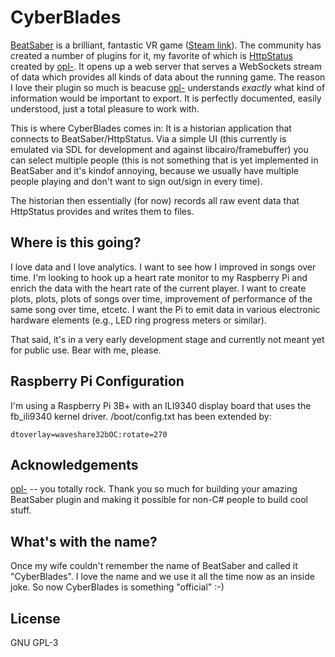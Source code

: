 # CyberBlades
[BeatSaber](https://beatsaber.com) is a brilliant, fantastic VR game
([Steam link](https://store.steampowered.com/app/620980/Beat_Saber/)). The community
has created a number of plugins for it, my favorite of which is
[HttpStatus](https://github.com/opl-/beatsaber-http-status) created by
[opl-](https://github.com/opl-). It opens up a web server that serves a
WebSockets stream of data which provides all kinds of data about the running
game.  The reason I love their plugin so much is beacuse
[opl-](https://github.com/opl-) understands *exactly* what kind of information
would be important to export. It is perfectly documented, easily understood,
just a total pleasure to work with.

This is where CyberBlades comes in: It is a historian application that connects
to BeatSaber/HttpStatus. Via a simple UI (this currently is emulated via SDL
for development and against libcairo/framebuffer) you can select multiple
people (this is not something that is yet implemented in BeatSaber and it's
kindof annoying, because we usually have multiple people playing and don't want
to sign out/sign in every time).

The historian then essentially (for now) records all raw event data that
HttpStatus provides and writes them to files.

## Where is this going?
I love data and I love analytics. I want to see how I improved in songs over
time. I'm looking to hook up a heart rate monitor to my Raspberry Pi and enrich
the data with the heart rate of the current player. I want to create plots,
plots, plots of songs over time, improvement of performance of the same song
over time, etcetc. I want the Pi to emit data in various electronic hardware
elements (e.g., LED ring progress meters or similar).

That said, it's in a very early development stage and currently not meant yet
for public use. Bear with me, please.

## Raspberry Pi Configuration
I'm using a Raspberry Pi 3B+ with an ILI9340 display board that uses the
fb_ili9340 kernel driver. /boot/config.txt has been extended by:

```
dtoverlay=waveshare32bOC:rotate=270
```

## Acknowledgements
[opl-](https://github.com/opl-) -- you totally rock. Thank you so much for
building your amazing BeatSaber plugin and making it possible for non-C# people
to build cool stuff.

## What's with the name?
Once my wife couldn't remember the name of BeatSaber and called it
"CyberBlades". I love the name and we use it all the time now as an inside
joke. So now CyberBlades is something "official" :-)

## License
GNU GPL-3
